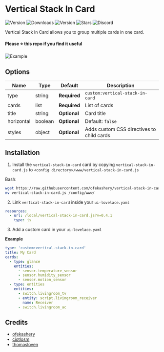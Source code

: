# Vertical Stack In Card

![Version](https://img.shields.io/github/v/release/ofekashery/vertical-stack-in-card)
![Downloads](https://img.shields.io/github/downloads/ofekashery/vertical-stack-in-card/total)
![Version](https://img.shields.io/github/v/release/ofekashery/vertical-stack-in-card)
![Stars](https://img.shields.io/github/stars/ofekashery/vertical-stack-in-card)
![Discord](https://img.shields.io/discord/330944238910963714)

Vertical Stack In Card allows you to group multiple cards in one card.

#### Please ⭐️ this repo if you find it useful

![Example](https://user-images.githubusercontent.com/16443111/80155963-779f3800-85cb-11ea-9565-c360eb9dffb1.png)

## Options

| Name       | Type    | Default      | Description                               |
| ---------- | ------- | ------------ | ----------------------------------------- |
| type       | string  | **Required** | `custom:vertical-stack-in-card`           |
| cards      | list    | **Required** | List of cards                             |
| title      | string  | **Optional** | Card title                                |
| horizontal | boolean | **Optional** | Default: `false`                          |
| styles     | object  | **Optional** | Adds custom CSS directives to child cards |

## Installation

1. Install the `vertical-stack-in-card` card by copying `vertical-stack-in-card.js` to `<config directory>/www/vertical-stack-in-card.js`

Bash:

```bash
wget https://raw.githubusercontent.com/ofekashery/vertical-stack-in-card/master/vertical-stack-in-card.js
mv vertical-stack-in-card.js /config/www/
```

2. Link `vertical-stack-in-card` inside your `ui-lovelace.yaml`

```yaml
resources:
  - url: /local/vertical-stack-in-card.js?v=0.4.1
    type: js
```

3. Add a custom card in your `ui-lovelace.yaml`

**Example**

```yaml
type: 'custom:vertical-stack-in-card'
title: My Card
cards:
  - type: glance
    entities:
      - sensor.temperature_sensor
      - sensor.humidity_sensor
      - sensor.motion_sensor
  - type: entities
    entities:
      - switch.livingroom_tv
      - entity: script.livingroom_receiver
        name: Receiver
      - switch.livingroom_ac
```

## Credits

- [ofekashery](https://github.com/ofekashery)
- [ciotlosm](https://github.com/ciotlosm)
- [thomasloven](https://github.com/thomasloven)
